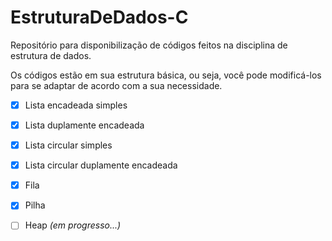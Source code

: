 # EstruturaDeDados-C
 <p>
    Repositório para disponibilização de códigos feitos na disciplina  de estrutura de dados.
 </p>
 
 <p>
    Os códigos estão em sua estrutura básica, ou seja, você pode modificá-los para se adaptar de acordo com a sua necessidade.
 </p>
 
 - [x] Lista encadeada simples
 - [x] Lista duplamente encadeada
 - [x] Lista circular simples
 - [x] Lista circular duplamente encadeada
 - [x] Fila
 - [x] Pilha
 - [ ] Heap *(em progresso...)*

